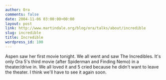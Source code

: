 ```yaml
---
author: Ora
comments: false
date: 2004-11-06 03:00:00+00:00
layout: post
link: http://www.martindale.org/blog/ora/talks/about/incredible
slug: incredible
title: Incredible
wordpress_id: 100
---
```


Aspen saw her first movie tonight. We all went and saw The Incredibles. It's only Ora 5's third movie (after Spiderman and Finding Nemo) in a theater/drive in. We all loved it and 5 cried because he didn't want to leave the theater. I think we'll have to see it again soon.
  

